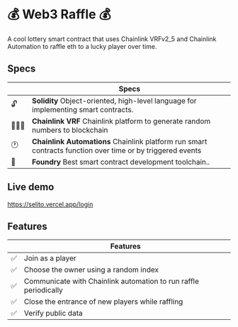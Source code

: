 # 💰 Web3 Raffle 💰

A cool lottery smart contract that uses Chainlink VRFv2_5 and Chainlink Automation to raffle eth to a lucky player over time.

## Specs

|     | Specs                                                                                                                |
| --- | -------------------------------------------------------------------------------------------------------------------- |
| 🔓  | **Solidity** Object-oriented, high-level language for implementing smart contracts.                   |
| 🧙🏼‍♀️  | **Chainlink VRF** Chainlink platform to generate random numbers to blockchain                                                                                          |
| 🕐  | **Chainlink Automations** Chainlink platform run smart contracts function over time or by triggered events                                                                                        |
| 🧰   | **Foundry** Best smart contract development toolchain..|

## Live demo
https://selito.vercel.app/login

## Features

|     | Features                                                                                                             |
| --- | -------------------------------------------------------------------------------------------------------------------- |
| ✅  | Join as a player                                    |
| ✅  | Choose the owner using a random index                                                     |
| ✅  | Communicate with Chainlink automation to run raffle periodically                                          |
| ✅  | Close the entrance of new players while raffling                                                                          |
| ✅  | Verify public data                                                                         |                                                              |
